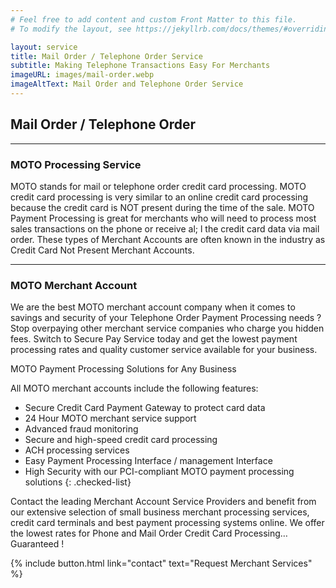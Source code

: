 ```yaml
---
# Feel free to add content and custom Front Matter to this file.
# To modify the layout, see https://jekyllrb.com/docs/themes/#overriding-theme-defaults

layout: service
title: Mail Order / Telephone Order Service
subtitle: Making Telephone Transactions Easy For Merchants 
imageURL: images/mail-order.webp
imageAltText: Mail Order and Telephone Order Service
---
```


## Mail Order / Telephone Order

---

### MOTO Processing Service

MOTO stands for mail or telephone order credit card processing. MOTO credit card processing is very similar to an online credit card processing because the credit card is NOT present during the time of the sale. MOTO Payment Processing is great for merchants who will need to process most sales transactions on the phone or receive al; l the credit card data via mail order. These types of Merchant Accounts are often known in the industry as Credit Card Not Present Merchant Accounts.

---

### MOTO Merchant Account

We are the best MOTO merchant account company when it comes to savings and security of your Telephone Order Payment Processing needs ? Stop overpaying other merchant service companies who charge you hidden fees. Switch to Secure Pay Service today and get the lowest payment processing rates and quality customer service available for your business.

MOTO Payment Processing Solutions for Any Business

All MOTO merchant accounts include the following features:
* Secure Credit Card Payment Gateway to protect card data
* 24 Hour MOTO merchant service support
* Advanced fraud monitoring
* Secure and high-speed credit card processing
* ACH processing services
* Easy Payment Processing Interface / management Interface
* High Security with our PCI-compliant MOTO payment processing solutions
{: .checked-list}

Contact the leading Merchant Account Service Providers and benefit from our extensive selection of small business merchant processing services, credit card terminals and best payment processing systems online. We offer the lowest rates for Phone and Mail Order Credit Card Processing…Guaranteed !

{% include button.html link="contact" text="Request Merchant Services" %}